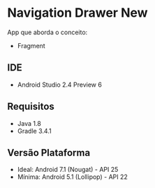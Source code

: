 Navigation Drawer New
==================

App que aborda o conceito:
- Fragment

## IDE 
- Android Studio 2.4 Preview 6

## Requisitos
- Java 1.8
- Gradle 3.4.1

## Versão Plataforma 
- Ideal: Android 7.1 (Nougat) - API 25
- Mínima: Android 5.1 (Lollipop) - API 22
